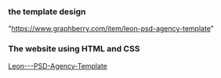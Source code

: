 ### the template design
"https://www.graphberry.com/item/leon-psd-agency-template"  

### The website using HTML and CSS
 [Leon---PSD-Agency-Template](https://mohammad-echaary.github.io/Leon---PSD-Agency-Template/)
